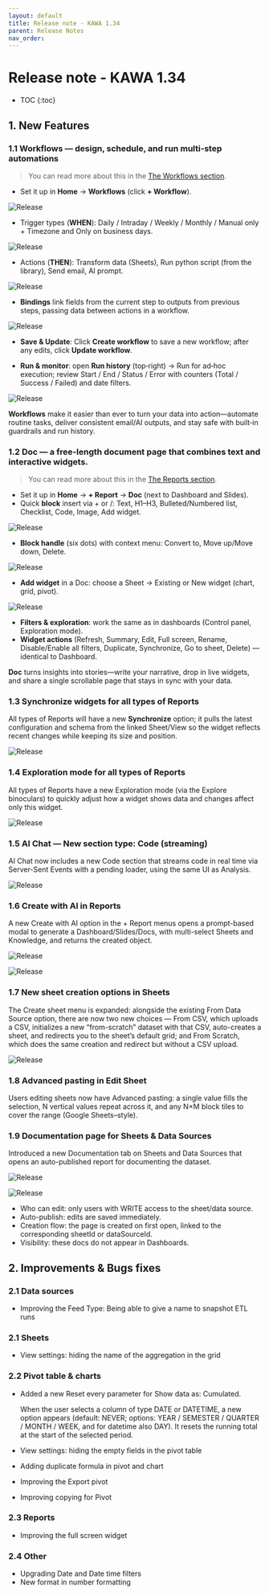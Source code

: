 ```yaml
---
layout: default
title: Release note - KAWA 1.34
parent: Release Notes
nav_order: 
---
```


# Release note - KAWA 1.34

* TOC
{:toc}

## 1. New Features

### 1.1 Workflows — design, schedule, and run multi‑step automations

> You can read more about this in the [The Workflows section](07_00_workflows.md).

- Set it up in **Home** → **Workflows** (click **+ Workflow**).

![Release](./readme-assets/release(1.34)1.png)

- Trigger types (**WHEN**): Daily / Intraday / Weekly / Monthly / Manual only + Timezone and Only on business days.

![Release](./readme-assets/release(1.34)2.png)

- Actions (**THEN**): Transform data (Sheets), Run python script (from the library), Send email, AI prompt.

![Release](./readme-assets/release(1.34)3.png)

- **Bindings** link fields from the current step to outputs from previous steps, passing data between actions in a workflow.

![Release](./readme-assets/release(1.34)4.png)

- **Save & Update**: Click **Create workflow** to save a new workflow; after any edits, click **Update workflow**.

- **Run & monitor**: open **Run history** (top‑right) → Run for ad‑hoc execution; review Start / End / Status / Error with counters (Total / Success / Failed) and date filters.

![Release](./readme-assets/release(1.34)5.png)

**Workflows** make it easier than ever to turn your data into action—automate routine tasks, deliver consistent email/AI outputs, and stay safe with built‑in guardrails and run history.

### 1.2 Doc — a free-length document page that combines text and interactive widgets.

> You can read more about this in the [The Reports section](05_01_reports.md).

- Set it up in **Home** → **+ Report** → **Doc** (next to Dashboard and Slides).
- Quick **block** insert via + or /: Text, H1–H3, Bulleted/Numbered list, Checklist, Сode, Image, Add widget.

![Release](./readme-assets/release(1.34)6.png)

- **Block handle** (six dots) with context menu: Convert to, Move up/Move down, Delete.

![Release](./readme-assets/release(1.34)7.png)

- **Add widget** in a Doc: choose a Sheet → Existing or New widget (chart, grid, pivot).

![Release](./readme-assets/release(1.34)8.png)

- **Filters & exploration**: work the same as in dashboards (Control panel, Exploration mode).
- **Widget actions** (Refresh, Summary, Edit, Full screen, Rename, Disable/Enable all filters, Duplicate, Synchronize, Go to sheet, Delete) — identical to Dashboard.

**Doc** turns insights into stories—write your narrative, drop in live widgets, and share a single scrollable page that stays in sync with your data.

### 1.3 Synchronize widgets for all types of Reports

All types of Reports will have a new **Synchronize** option; it pulls the latest configuration and schema from the linked Sheet/View so the widget reflects recent changes while keeping its size and position.

![Release](./readme-assets/release(1.34)9.png)

### 1.4 Exploration mode for all types of Reports

All types of Reports have a new Exploration mode (via the Explore binoculars) to quickly adjust how a widget shows data and changes affect only this widget.

![Release](./readme-assets/release(1.34)10.png)

### 1.5 AI Chat — New section type: Code (streaming)

AI Chat now includes a new Code section that streams code in real time via Server-Sent Events with a pending loader, using the same UI as Analysis.

![Release](./readme-assets/release(1.34)11.png)

### 1.6 Create with AI in Reports 

A new Create with AI option in the + Report menus opens a prompt-based modal to generate a Dashboard/Slides/Docs, with multi-select Sheets and Knowledge, and returns the created object.

![Release](./readme-assets/release(1.34)12.png)

![Release](./readme-assets/release(1.34)13.png)

### 1.7 New sheet creation options in Sheets

The Create sheet menu is expanded: alongside the existing From Data Source option, there are now two new choices — From CSV, which uploads a CSV, initializes a new “from-scratch” dataset with that CSV, auto-creates a sheet, and redirects you to the sheet’s default grid; and From Scratch, which does the same creation and redirect but without a CSV upload.

![Release](./readme-assets/release(1.34)14.png)

### 1.8 Advanced pasting in Edit Sheet

Users editing sheets now have Advanced pasting: a single value fills the selection, N vertical values repeat across it, and any N×M block tiles to cover the range (Google Sheets–style).

### 1.9 Documentation page for Sheets & Data Sources

Introduced a new Documentation tab on Sheets and Data Sources that opens an auto-published report for documenting the dataset.

![Release](./readme-assets/release(1.34)15.png)

![Release](./readme-assets/release(1.34)16.png)
 
- Who can edit: only users with WRITE access to the sheet/data source.
- Auto-publish: edits are saved immediately.
- Creation flow: the page is created on first open, linked to the corresponding sheetId or dataSourceId.
- Visibility: these docs do not appear in Dashboards.

## 2. Improvements & Bugs fixes

### 2.1 Data sources

- Improving the Feed Type: Being able to give a name to snapshot ETL runs

### 2.1 Sheets 

- View settings: hiding the name of the aggregation in the grid

### 2.2 Pivot table & charts 

- Added a new Reset every parameter for Show data as: Cumulated.

  When the user selects a column of type DATE or DATETIME, a new option appears (default: NEVER; options: YEAR / SEMESTER / QUARTER / MONTH / WEEK, and for datetime also DAY). It resets the running total at the start of the selected period.

- View settings: hiding the empty fields in the pivot table
- Adding duplicate formula in pivot and chart
- Improving the Export pivot
- Improving copying for Pivot

### 2.3 Reports

- Improving the full screen widget

### 2.4 Other

- Upgrading Date and Date time filters
- New format in number formatting
